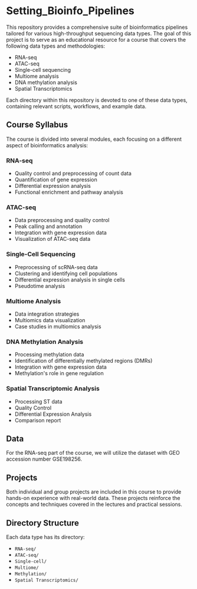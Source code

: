 # Setting_Bioinfo_Pipelines

This repository provides a comprehensive suite of bioinformatics pipelines tailored for various high-throughput sequencing data types. The goal of this project is to serve as an educational resource for a course that covers the following data types and methodologies:

- RNA-seq
- ATAC-seq
- Single-cell sequencing
- Multiome analysis
- DNA methylation analysis
- Spatial Transcriptomics

Each directory within this repository is devoted to one of these data types, containing relevant scripts, workflows, and example data.

## Course Syllabus

The course is divided into several modules, each focusing on a different aspect of bioinformatics analysis:

### RNA-seq

- Quality control and preprocessing of count data
- Quantification of gene expression
- Differential expression analysis
- Functional enrichment and pathway analysis

### ATAC-seq

- Data preprocessing and quality control
- Peak calling and annotation
- Integration with gene expression data
- Visualization of ATAC-seq data

### Single-Cell Sequencing

- Preprocessing of scRNA-seq data
- Clustering and identifying cell populations
- Differential expression analysis in single cells
- Pseudotime analysis

### Multiome Analysis

- Data integration strategies
- Multiomics data visualization
- Case studies in multiomics analysis

### DNA Methylation Analysis

- Processing methylation data
- Identification of differentially methylated regions (DMRs)
- Integration with gene expression data
- Methylation's role in gene regulation

### Spatial Transcriptomic Analysis

- Processing ST data
- Quality Control
- Differential Expression Analysis
- Comparison report


## Data

For the RNA-seq part of the course, we will utilize the dataset with GEO accession number GSE198256. 

## Projects

Both individual and group projects are included in this course to provide hands-on experience with real-world data. These projects reinforce the concepts and techniques covered in the lectures and practical sessions.

## Directory Structure

Each data type has its directory:

- `RNA-seq/`
- `ATAC-seq/`
- `Single-cell/`
- `Multiome/`
- `Methylation/`
- `Spatial Transcriptomics/`


